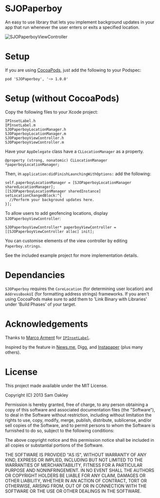 SJOPaperboy
===========
An easy to use library that lets you implement background updates in your app that run 
whenever the user enters or exits a specified location.

![SJOPaperboyViewController](https://raw.github.com/blork/SJOPaperboy/master/screenshot.png)


Setup
=====

If you are using [CocoaPods](http://cocoapods.org), just add the following to your Podspec:
```
pod 'SJOPaperboy', '~> 1.0.0'
```

Setup (without CocoaPods)
=====


Copy the following files to your Xcode project:
```
IPInsetLabel.h
IPInsetLabel.m
SJOPaperboyLocationManager.h
SJOPaperboyLocationManager.m
SJOPaperboyViewController.h
SJOPaperboyViewController.m
```

Have your `AppDelegate` class have a `CLLocationManager` as a property.

```
@property (strong, nonatomic) CLLocationManager *paperboyLocationManager;
```

Then, in `application:didFinishLaunchingWithOptions:` add the following:

```
self.paperboyLocationManager = [SJOPaperboyLocationManager sharedLocationManager];
[[SJOPaperboyLocationManager sharedInstance] setLocationChangedBlock:^{
  //Perform your background updates here.
}];
```

To allow users to add geofencing locations, display `SJOPaperboyViewController`:

```
SJOPaperboyViewController* paperboyViewController = [[SJOPaperboyViewController alloc] init];
```

You can customise elements of the view controller by editing `Paperboy.strings`.

See the included example project for more implementation details.

Dependancies
============
`SJOPaperboy` requires the `CoreLocation` (for determining user location) and `AddressBookUI`
(for formatting address strings) frameworks. If you aren't using CocoaPods make sure to add them to 'Link Binary with Libraries'
under 'Build Phases' of your target.


Acknowledgements
================
Thanks to [Marco Arment](http://marco.org) for [`IPInsetLabel`](https://gist.github.com/marcoarment/2596057).

Inspired by the feature in [News.me](http://blog.news.me/post/24126549507/developing-stories-paperboy), 
Digg, and [Instapaper](http://blog.instapaper.com/post/24293729146) (plus many others).

License
=======
This project made available under the MIT License.

Copyright (C) 2013 Sam Oakley

Permission is hereby granted, free of charge, to any person obtaining a copy of this software and associated documentation files (the "Software"), to deal in the Software without restriction, including without limitation the rights to use, copy, modify, merge, publish, distribute, sublicense, and/or sell copies of the Software, and to permit persons to whom the Software is furnished to do so, subject to the following conditions:

The above copyright notice and this permission notice shall be included in all copies or substantial portions of the Software.

THE SOFTWARE IS PROVIDED "AS IS", WITHOUT WARRANTY OF ANY KIND, EXPRESS OR IMPLIED, INCLUDING BUT NOT LIMITED TO THE WARRANTIES OF MERCHANTABILITY, FITNESS FOR A PARTICULAR PURPOSE AND NONINFRINGEMENT. IN NO EVENT SHALL THE AUTHORS OR COPYRIGHT HOLDERS BE LIABLE FOR ANY CLAIM, DAMAGES OR OTHER LIABILITY, WHETHER IN AN ACTION OF CONTRACT, TORT OR OTHERWISE, ARISING FROM, OUT OF OR IN CONNECTION WITH THE SOFTWARE OR THE USE OR OTHER DEALINGS IN THE SOFTWARE.
